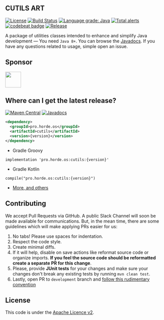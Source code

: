 ## CUTILS ART

[![License](https://img.shields.io/github/license/honerfor/cutils)](#License)
[![Build Status](https://github.com/prohorde/cutils/actions/workflows/maven.yml/badge.svg)](https://github.com/prohorde/cutils/actions/workflows/maven.yml)
[![Language grade: Java](https://img.shields.io/lgtm/grade/java/g/prohorde/cutils.svg?logo=lgtm&logoWidth=18)](https://lgtm.com/projects/g/prohorde/cutils/context:java)
[![Total alerts](https://img.shields.io/lgtm/alerts/g/prohorde/cutils.svg?logo=lgtm&logoWidth=18)](https://lgtm.com/projects/g/prohorde/cutils/alerts/)
[![codebeat badge](https://codebeat.co/badges/be9f0284-b007-4f52-add7-479bb0140382)](https://codebeat.co/projects/github-com-prohorde-cutils-master)
[![Release](https://github.com/prohorde/cutils/actions/workflows/maven-publish.yml/badge.svg)](https://github.com/prohorde/cutils/actions/workflows/maven-publish.yml)

A package of utilities classes intended to enhance and simplify Java development — You need `Java 8+`. You can browse the [Javadocs](https://javadoc.io/doc/pro.horde.os/cutils). If you have any questions related to usage, simple open an issue.



## Sponsor
<a href="https://www.jetbrains.com/?from=Cutils" target="_blank"><img src="https://avatars0.githubusercontent.com/u/878437?s=200&v=4" width="50"></a>



## Where can I get the latest release?
[![Maven Central](https://img.shields.io/maven-central/v/pro.horde.os/cutils)](https://search.maven.org/artifact/pro.horde.os/cutils)
[![Javadocs](https://javadoc.io/badge/pro.horde.os/cutils.svg?color=brown)](https://javadoc.io/doc/pro.horde.os/cutils)


```xml
<dependency>
  <groupId>pro.horde.os</groupId>
  <artifactId>cutils</artifactId>
  <version>{version}</version>
</dependency> 
```
- Gradle Groovy
```
implementation 'pro.horde.os:cutils:{version}'
```
- Gradle Kotlin
```
compile("pro.horde.os:cutils:{version}")
```
- [More, and others](https://search.maven.org/artifact/pro.horde.os/cutils)



## Contributing
We accept Pull Requests via GitHub. A public Slack Channel will soon be made available for communications.
But, in the mean time, there are some guidelines which will make applying PRs easier for us:

1. No tabs! Please use spaces for indentation.
2. Respect the code style.
3. Create minimal diffs.
4. If it will help, disable on save actions like reformat source code or organize imports. **If you feel the source code should be reformatted create a separate PR for this change**.
5. Please, provide **JUnit tests** for your changes and make sure your changes don't break any existing tests by running `mvn clean test`.
6. Lastly, open PR to `development` branch and [follow this rudimentary convention](https://blog.jasonmeridth.com/posts/do-not-issue-pull-requests-from-your-master-branch/)

## License

This code is under the [Apache Licence v2](https://github.com/prohorde/cutils/blob/master/LICENSE).
